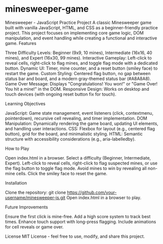 # minesweeper-game
Minesweeper - JavaScript Practice Project
A classic Minesweeper game built with vanilla JavaScript, HTML, and CSS as a beginner-friendly practice project. This project focuses on implementing core game logic, DOM manipulation, and event handling while creating a functional and interactive game.
Features

Three Difficulty Levels: Beginner (9x9, 10 mines), Intermediate (16x16, 40 mines), and Expert (16x30, 99 mines).
Interactive Gameplay: Left-click to reveal cells, right-click to flag mines, and toggle flag mode with a dedicated button.
Dynamic UI: Timer, mine counter, and a reset button (smiley face) to restart the game.
Custom Styling: Centered flag button, no gap between status bar and board, and a modern gray-themed status bar (#A8A8A8).
Game Over Message: Displays "Congratulations! You won!" or "Game Over! You hit a mine!" in the DOM.
Responsive Design: Works on desktop and touch devices (with ongoing reset button fix for touch).

Learning Objectives

JavaScript: Game state management, event listeners (click, contextmenu, pointerdown), recursive cell revealing, and timer implementation.
DOM Manipulation: Dynamically rendering the game board, updating UI elements, and handling user interactions.
CSS: Flexbox for layout (e.g., centered flag button), grid for the board, and minimalistic styling.
HTML: Semantic structure with accessibility considerations (e.g., aria-labelledby).

How to Play

Open index.html in a browser.
Select a difficulty (Beginner, Intermediate, Expert).
Left-click to reveal cells, right-click to flag suspected mines, or use the flag button to toggle flag mode.
Avoid mines to win by revealing all non-mine cells.
Click the smiley face to reset the game.

Installation

Clone the repository: git clone https://github.com/your-username/minesweeper-js.git
Open index.html in a browser to play.

Future Improvements

Ensure the first click is mine-free.
Add a high score system to track best times.
Enhance touch support with long-press flagging.
Include animations for cell reveals or game over.

License
MIT License - feel free to use, modify, and share this project.
